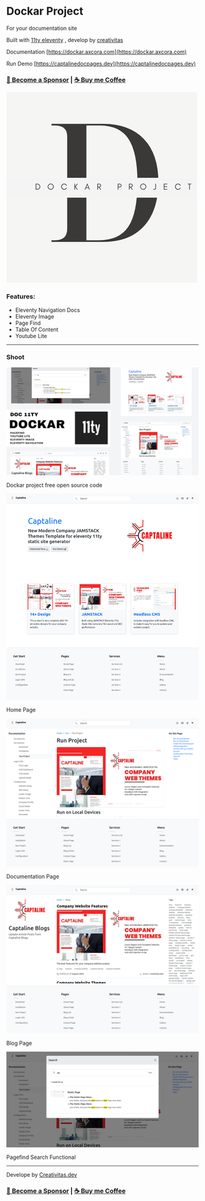 # Dockar Project

For your documentation site

Built with [11ty eleventy](https://www.11ty.dev) , develop by [creativitas](https://creativitas.dev)

Documentation [https://dockar.axcora.com](https://dockar.axcora.com)

Run Demo [https://captalinedocpages.dev](https://captalinedocpages.dev)

### [🚀 Become a Sponsor](https://github.com/sponsors/mesinkasir) | [☕ Buy me Coffee](https://creativitaz.gumroad.com/coffee)

![Documentation 11ty](content/media/img/dockarlogo.png)

### Features:

+ Eleventy Navigation Docs
+ Eleventy Image
+ Page Find
+ Table Of Content
+ Youtube Lite

-----

### Shoot

![Documentation 11ty](content/media/img/dockar.jpg)

Dockar project free open source code

![Documentation 11ty](content/media/img/homepage.png)

Home Page

![Documentation 11ty](content/media/img/docpage.png)

Documentation Page

![Documentation 11ty](content/media/img/blogpage.png)

Blog Page

![Documentation 11ty](content/media/img/search.png)

Pagefind Search Functional

-----

Develope by [Creativitas.dev](https://creativitas.dev)

### [🚀 Become a Sponsor](https://github.com/sponsors/mesinkasir) | [☕ Buy me Coffee](https://creativitaz.gumroad.com/coffee)
